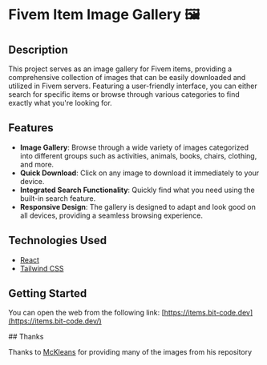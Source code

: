 # Fivem Item Image Gallery 🖼️

## Description

This project serves as an image gallery for Fivem items, providing a comprehensive collection of images that can be easily downloaded and utilized in Fivem servers. Featuring a user-friendly interface, you can either search for specific items or browse through various categories to find exactly what you're looking for.

## Features

- **Image Gallery**: Browse through a wide variety of images categorized into different groups such as activities, animals, books, chairs, clothing, and more.
- **Quick Download**: Click on any image to download it immediately to your device.
- **Integrated Search Functionality**: Quickly find what you need using the built-in search feature.
- **Responsive Design**: The gallery is designed to adapt and look good on all devices, providing a seamless browsing experience.

## Technologies Used

- [React](https://reactjs.org/)
- [Tailwind CSS](https://tailwindcss.com/)

## Getting Started

You can open the web from the following link:
[https://items.bit-code.dev](https://items.bit-code.dev/)

## Thanks

Thanks to [McKleans](https://github.com/McKleans-Scripts) for providing many of the images from his repository
